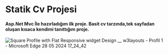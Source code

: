# Statik Cv Projesi

#### Asp.Net Mvc İle hazırladığım ilk proje. Basit cv tarzında,tek sayfadan oluşan kısaca kendimi tanıttığım proje.


![Square Profile with Flat Responsive widget Design __ w3layouts - Profil 1 - Microsoft​ Edge 28 05 2024 17_24_42](https://github.com/Merenturgut07/StatikMvc/assets/149729571/a79da6f7-a6de-4846-a654-828a067c4ea3)
